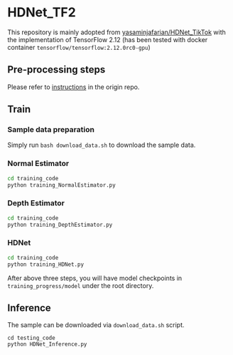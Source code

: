 # HDNet_TF2
This repository is mainly adopted from [yasaminjafarian/HDNet_TikTok](https://github.com/yasaminjafarian/HDNet_TikTok) with the implementation of TensorFlow 2.12 (has been tested with docker container `tensorflow/tensorflow:2.12.0rc0-gpu`)


## Pre-processing steps
Please refer to [instructions](https://github.com/yasaminjafarian/HDNet_TikTok/blob/main/training/README.md) in the origin repo.

## Train

### Sample data preparation
Simply run `bash download_data.sh` to download the sample data.

### Normal Estimator
```bash
cd training_code
python training_NormalEstimator.py
```

### Depth Estimator
```bash
cd training_code
python training_DepthEstimator.py
```

### HDNet
```bash
cd training_code
python training_HDNet.py
```

After above three steps, you will have model checkpoints in `training_progress/model` under the root directory.


## Inference

The sample can be downloaded via `download_data.sh` script.

```
cd testing_code
python HDNet_Inference.py 
```


